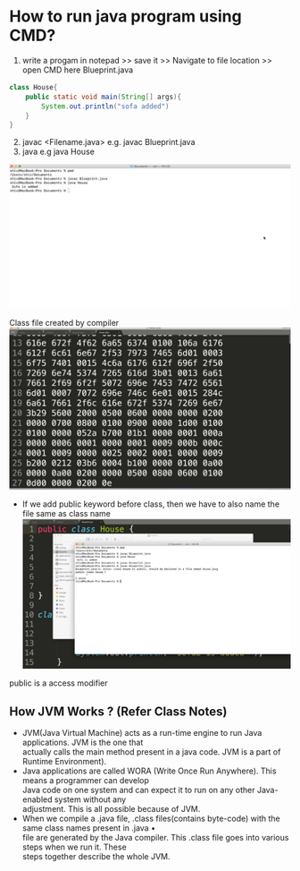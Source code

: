 # How to run java program using CMD?

1. write a progam in notepad >> save it >> Navigate to file location >> open CMD here
Blueprint.java

```java
class House{
    public static void main(String[] args){
        System.out.println("sofa added")
    }
}
```

2. javac <Filename.java> e.g. javac Blueprint.java
3. java <classname> e.g java House

![javaProgram](Assets/image-1.png)  

Class file created by compiler
![Classfile](Assets/image-2.png)

* If we add public keyword before class, then we have to also name the file same as class name
![publicKeyword](Assets/image-3.png)

public is a access modifier

## How JVM Works ? (Refer Class Notes)

* JVM(Java Virtual Machine) acts as a run-time engine to run Java applications. JVM is the one that  
actually calls the main method present in a java code. JVM is a part of Runtime Environment).
* Java applications are called WORA (Write Once Run Anywhere). This means a programmer can develop  
Java code on one system and can expect it to run on any other Java-enabled system without any  
adjustment. This is all possible because of JVM.
* When we compile a .java file, .class files(contains byte-code) with the same class names present in .java •  
file are generated by the Java compiler. This .class file goes into various steps when we run it. These  
steps together describe the whole JVM.
